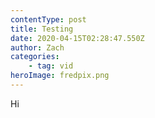 ```yaml
---
contentType: post
title: Testing
date: 2020-04-15T02:28:47.550Z
author: Zach
categories: 
	- tag: vid
heroImage: fredpix.png
---
```

Hi